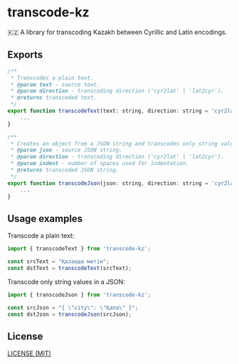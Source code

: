 # transcode-kz

:kazakhstan: A library for transcoding Kazakh between Cyrillic and Latin encodings.

## Exports

```js
/**
 * Transcodes a plain text.
 * @param text - source text.
 * @param direction - transcoding direction ('cyr2lat' | 'lat2cyr').
 * @returns transcoded text.
 */
export function transcodeText(text: string, direction: string = 'cyr2lat'): string {
    ...
}
```

```js
/**
 * Creates an object from a JSON string and transcodes only string values (deeply nested) in the object.
 * @param json - source JSON string.
 * @param direction - transcoding direction ('cyr2lat' | 'lat2cyr').
 * @param indent - number of spaces used for indentation.
 * @returns transcoded JSON string.
 */
export function transcodeJson(json: string, direction: string = 'cyr2lat', indent: number = 2): string {
    ...
}
```

## Usage examples

Transcode a plain text:

```js
import { transcodeText } from 'transcode-kz';

const srcText = "Қазақша мәтін";
const dstText = transcodeText(srcText);
```

Transcode only string values in a JSON:

```js
import { transcodeJson } from 'transcode-kz';

const srcJson = "{ \"city\": \"Қала\" }";
const dstJson = transcodeJson(srcJson);
```

## License

[LICENSE (MIT)](LICENSE)
